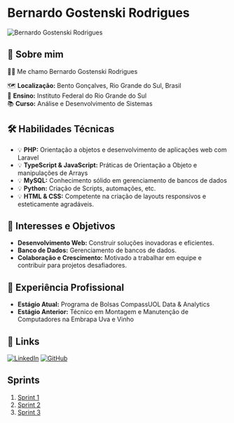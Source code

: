 # Bernardo Gostenski Rodrigues
<img src="https://scontent-gru1-2.cdninstagram.com/v/t51.2885-19/269694572_116462690878791_1820120605537896878_n.jpg?stp=dst-jpg_s150x150&_nc_ht=scontent-gru1-2.cdninstagram.com&_nc_cat=103&_nc_ohc=pd-S6a0gA60Q7kNvgHXDwXs&edm=AEhyXUkBAAAA&ccb=7-5&oh=00_AYBhNKKuIL3pYFyxpMJ3AtzdSJ7dg_58g8k2pL0Ma_D6FA&oe=66BC32A2&_nc_sid=8f1549" alt="Bernardo Gostenski Rodrigues">

## 🚀 Sobre mim
👨‍🎓 Me chamo Bernardo Gostenski Rodrigues

🗺️ **Localização:** Bento Gonçalves, Rio Grande do Sul, Brasil  
🏫 **Ensino:** Instituto Federal do Rio Grande do Sul  
📚 **Curso:** Análise e Desenvolvimento de Sistemas

## 🛠 Habilidades Técnicas
- 💡 **PHP:** Orientação a objetos e desenvolvimento de aplicações web com Laravel
- 💡 **TypeScript & JavaScript:** Práticas de Orientação a Objeto e manipulações de Arrays
- 💡 **MySQL:** Conhecimento sólido em gerenciamento de bancos de dados
- 💡 **Python:** Criação de Scripts, automações, etc.
- 💡 **HTML & CSS:** Competente na criação de layouts responsivos e esteticamente agradáveis.

## 🌟 Interesses e Objetivos
- **Desenvolvimento Web:** Construir soluções inovadoras e eficientes.
- **Banco de Dados:** Gerenciamento de bancos de dados.
- **Colaboração e Crescimento:** Motivado a trabalhar em equipe e contribuir para projetos desafiadores.

## 💼 Experiência Profissional
- **Estágio Atual:** Programa de Bolsas CompassUOL Data & Analytics
- **Estágio Anterior:** Técnico em Montagem e Manutenção de Computadores na Embrapa Uva e Vinho

## 🔗 Links
[![LinkedIn](https://img.shields.io/badge/linkedin-0A66C2?style=for-the-badge&logo=linkedin&logoColor=white)](https://www.linkedin.com/in/benardo-gostenski-rodrigues-1a3948258/)
[![GitHub](https://img.shields.io/badge/my_portfolio-000?style=for-the-badge&logo=ko-fi&logoColor=white)](https://github.com/RodriguesBernardo)

## Sprints
1. [Sprint 1](sprint01/README.md)
2. [Sprint 2](sprint02/README.md)
3. [Sprint 3](sprint03/README.md)
